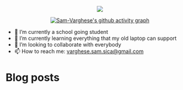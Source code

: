 <center>


<!-- ### Hi there 👋 Sam here :smile:-->

![](https://i.pinimg.com/originals/5e/78/af/5e78affab2547d678e4c5458dd931381.gif)

[![Sam-Varghese's github activity graph](https://activity-graph.herokuapp.com/graph?username=Sam-Varghese&theme=react-dark)](https://github.com/Sam-Varghese/github-readme-activity-graph)

</center>


<!--
**Sam-Varghese/Sam-Varghese** is a ✨ _special_ ✨ repository because its `README.md` (this file) appears on your GitHub profile.

Here are some ideas to get you started:
-->
- 🔭 I’m currently a school going student
- 🌱 I’m currently learning everything that my old laptop can support
- 👯 I’m looking to collaborate with everybody
- 📫 How to reach me: <varghese.sam.sica@gmail.com>

# Blog posts
<!-- BLOG-POST-LIST:START -->
<!-- BLOG-POST-LIST:END -->